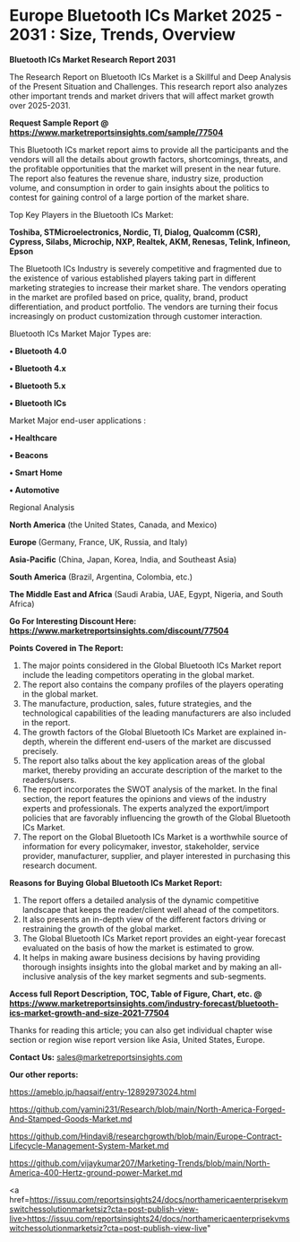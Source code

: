 # Europe Bluetooth ICs Market 2025 - 2031 : Size, Trends, Overview

<strong>Bluetooth ICs Market Research Report 2031</strong>

The Research Report on Bluetooth ICs Market is a Skillful and Deep Analysis of the Present Situation and Challenges. This research report also analyzes other important trends and market drivers that will affect market growth over 2025-2031.

<strong>Request Sample Report @ <a href=https://www.marketreportsinsights.com/sample/77504>https://www.marketreportsinsights.com/sample/77504</a></strong>

This Bluetooth ICs market report aims to provide all the participants and the vendors will all the details about growth factors, shortcomings, threats, and the profitable opportunities that the market will present in the near future. The report also features the revenue share, industry size, production volume, and consumption in order to gain insights about the politics to contest for gaining control of a large portion of the market share.

Top Key Players in the Bluetooth ICs Market:

<strong>Toshiba, STMicroelectronics, Nordic, TI, Dialog, Qualcomm (CSR), Cypress, Silabs, Microchip, NXP, Realtek, AKM, Renesas, Telink, Infineon, Epson</strong>

The Bluetooth ICs Industry is severely competitive and fragmented due to the existence of various established players taking part in different marketing strategies to increase their market share. The vendors operating in the market are profiled based on price, quality, brand, product differentiation, and product portfolio. The vendors are turning their focus increasingly on product customization through customer interaction.

Bluetooth ICs Market Major Types are:

<strong>• Bluetooth 4.0

• Bluetooth 4.x

• Bluetooth 5.x

• Bluetooth ICs</strong>

Market Major end-user applications :

<strong>• Healthcare

• Beacons

• Smart Home

• Automotive</strong>

Regional Analysis

</u><strong><b>North America</b></strong> (the United States, Canada, and Mexico)

<strong><b>Europe </b></strong>(Germany, France, UK, Russia, and Italy)

<strong><b>Asia-Pacific</b></strong> (China, Japan, Korea, India, and Southeast Asia)

<strong><b>South America</b></strong> (Brazil, Argentina, Colombia, etc.)

<strong><b>The Middle East and Africa</b></strong> (Saudi Arabia, UAE, Egypt, Nigeria, and South Africa)

<strong>Go For Interesting Discount Here: <a href=https://www.marketreportsinsights.com/discount/77504>https://www.marketreportsinsights.com/discount/77504</a></strong>

<strong>Points Covered in The Report:</strong>
<ol>
  <li>The major points considered in the Global Bluetooth ICs Market report include the leading competitors operating in the global market.</li>
  <li>The report also contains the company profiles of the players operating in the global market.</li>
  <li>The manufacture, production, sales, future strategies, and the technological capabilities of the leading manufacturers are also included in the report.</li>
  <li>The growth factors of the Global Bluetooth ICs Market are explained in-depth, wherein the different end-users of the market are discussed precisely.</li>
  <li>The report also talks about the key application areas of the global market, thereby providing an accurate description of the market to the readers/users.</li>
  <li>The report incorporates the SWOT analysis of the market. In the final section, the report features the opinions and views of the industry experts and professionals. The experts analyzed the export/import policies that are favorably influencing the growth of the Global Bluetooth ICs Market.</li>
  <li>The report on the Global Bluetooth ICs Market is a worthwhile source of information for every policymaker, investor, stakeholder, service provider, manufacturer, supplier, and player interested in purchasing this research document.</li>
</ol>
<strong>Reasons for Buying Global Bluetooth ICs Market Report:</strong>

<ol>
  <li>The report offers a detailed analysis of the dynamic competitive landscape that keeps the reader/client well ahead of the competitors.</li>
  <li>It also presents an in-depth view of the different factors driving or restraining the growth of the global market.</li>
  <li>The Global Bluetooth ICs Market report provides an eight-year forecast evaluated on the basis of how the market is estimated to grow.</li>
  <li>It helps in making aware business decisions by having providing thorough insights insights into the global market and by making an all-inclusive analysis of the key market segments and sub-segments.</li>
</ol>
<strong>Access full Report Description, TOC, Table of Figure, Chart, etc. @ <a href=https://www.marketreportsinsights.com/industry-forecast/bluetooth-ics-market-growth-and-size-2021-77504>https://www.marketreportsinsights.com/industry-forecast/bluetooth-ics-market-growth-and-size-2021-77504</a></strong>


Thanks for reading this article; you can also get individual chapter wise section or region wise report version like Asia, United States, Europe.

<strong>Contact Us:</strong>
sales@marketreportsinsights.com

<strong>Our other reports:</strong>

<a href=https://ameblo.jp/haqsaif/entry-12892973024.html>https://ameblo.jp/haqsaif/entry-12892973024.html</a>

<a href=https://github.com/yamini231/Research/blob/main/North-America-Forged-And-Stamped-Goods-Market.md>https://github.com/yamini231/Research/blob/main/North-America-Forged-And-Stamped-Goods-Market.md</a>

<a href=https://github.com/Hindavi8/researchgrowth/blob/main/Europe-Contract-Lifecycle-Management-System-Market.md>https://github.com/Hindavi8/researchgrowth/blob/main/Europe-Contract-Lifecycle-Management-System-Market.md</a>

<a href=https://github.com/vijaykumar207/Marketing-Trends/blob/main/North-America-400-Hertz-ground-power-Market.md>https://github.com/vijaykumar207/Marketing-Trends/blob/main/North-America-400-Hertz-ground-power-Market.md</a>

<a href=https://issuu.com/reportsinsights24/docs/northamericaenterprisekvmswitchessolutionmarketsiz?cta=post-publish-view-live>https://issuu.com/reportsinsights24/docs/northamericaenterprisekvmswitchessolutionmarketsiz?cta=post-publish-view-live</a>"
